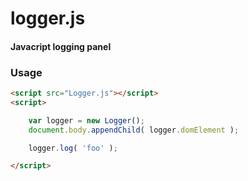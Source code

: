 logger.js
========

#### Javacript logging panel ####

### Usage ###

```html
<script src="Logger.js"></script>
<script>

	var logger = new Logger();
	document.body.appendChild( logger.domElement );

	logger.log( 'foo' );

</script>
```
